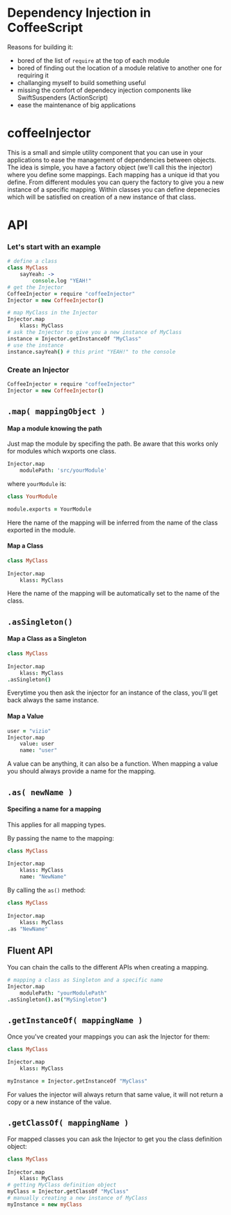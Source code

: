 # Dependency Injection in CoffeeScript

Reasons for building it:

 - bored of the list of `require` at the top of each module
 - bored of finding out the location of a module relative to another one for requiring it
 - challanging myself to build something useful
 - missing the comfort of dependecy injection components like SwiftSuspenders (ActionScript)
 - ease the maintenance of big applications

# coffeeInjector

This is a small and simple utility component that you can use in your applications to ease the management of dependencies between objects.
The idea is simple, you have a factory object (we'll call this the injector) where you define some mappings.
Each mapping has a unique id that you define.
From different modules you can query the factory to give you a new instance of a specific mapping.
Within classes you can define depenecies which will be satisfied on creation of a new instance of that class.

# API
### Let's start with an example
```coffeescript
# define a class
class MyClass
    sayYeah: ->
        console.log "YEAH!"
# get the Injector
CoffeeInjector = require "coffeeInjector"
Injector = new CoffeeInjector()

# map MyClass in the Injector
Injector.map
    klass: MyClass
# ask the Injector to give you a new instance of MyClass
instance = Injector.getInstanceOf "MyClass"
# use the instance
instance.sayYeah() # this print "YEAH!" to the console
```

### Create an Injector
```coffeescript
CoffeeInjector = require "coffeeInjector"
Injector = new CoffeeInjector()
```

## `.map( mappingObject )`
#### Map a module knowing the path
Just map the module by specifing the path. Be aware that this works only for modules which wxports one class.
```coffeescript
Injector.map
    modulePath: 'src/yourModule'
```
where `yourModule` is:
```coffeescript
class YourModule

module.exports = YourModule
```
Here the name of the mapping will be inferred from the name of the class exported in the module.

#### Map a Class
```coffeescript
class MyClass
    
Injector.map
    klass: MyClass
```
Here the name of the mapping will be automatically set to the name of the class.

## `.asSingleton()`
#### Map a Class as a Singleton
```coffeescript
class MyClass
    
Injector.map
    klass: MyClass
.asSingleton()
```
Everytime you then ask the injector for an instance of the class, you'll get back always the same instance.

#### Map a Value
```coffeescript
user = "vizio"
Injector.map
    value: user
    name: "user"
```
A value can be anything, it can also be a function. 
When mapping a value you should always provide a name for the mapping.

## `.as( newName )`
#### Specifing a name for a mapping
This applies for all mapping types.

By passing the name to the mapping:
```coffeescript
class MyClass
    
Injector.map
    klass: MyClass
    name: "NewName"
```

By calling the `as()` method:
```coffeescript
class MyClass
    
Injector.map
    klass: MyClass
.as "NewName"
```

## Fluent API
You can chain the calls to the different APIs when creating a mapping.
```coffeescript
# mapping a class as Singleton and a specific name
Injector.map
    modulePath: "yourModulePath"
.asSingleton().as("MySingleton")
```

## `.getInstanceOf( mappingName )`
Once you've created your mappings you can ask the Injector for them:
```coffeescript
class MyClass
    
Injector.map
    klass: MyClass

myInstance = Injector.getInstanceOf "MyClass"
```
For values the injector will always return that same value, it will not return a copy or a new instance of the value.

## `.getClassOf( mappingName )`
For mapped classes you can ask the Injector to get you the class definition object:
```coffeescript
class MyClass
    
Injector.map
    klass: MyClass
# getting MyClass definition object
myClass = Injector.getClassOf "MyClass"
# manually creating a new instance of MyClass
myInstance = new myClass
```

